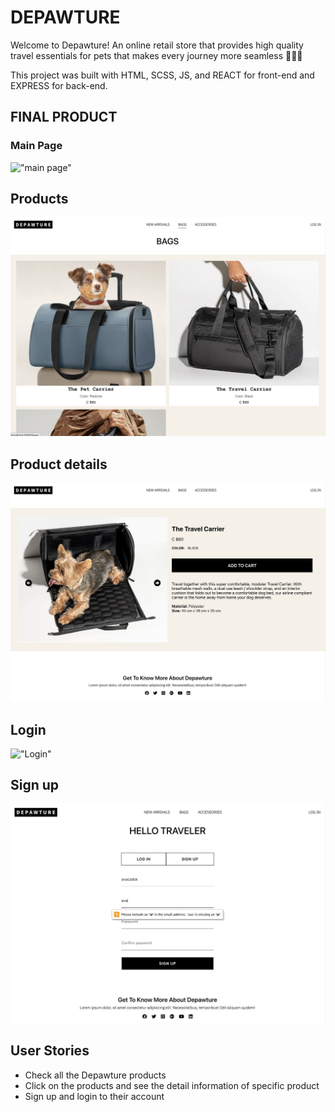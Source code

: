 # DEPAWTURE

Welcome to Depawture! An online retail store that provides high quality travel essentials for pets that makes every journey more seamless 🐶🐱💖 </b>

This project was built with HTML, SCSS, JS, and REACT for front-end and EXPRESS for back-end. 

## FINAL PRODUCT

### Main Page
!["main page"](https://github.com/avacadok/departure/blob/main/doc/main-page.png)

## Products
!["product display"](https://github.com/avacadok/departure/blob/main/doc/product-lists.png)

## Product details
!["product detail"](https://github.com/avacadok/departure/blob/main/doc/product-detail.png)

## Login
!["Login"]()

## Sign up
!["Sign up"](https://github.com/avacadok/departure/blob/main/doc/signup.png)

## User Stories

- Check all the Depawture products
- Click on the products and see the detail information of specific product
- Sign up and login to their account